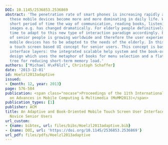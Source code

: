 ```yaml
---
DOI: 10.1145/2536853.2536869
abstract: 'The penetration rate of smart phones is increasing rapidly and therefore
  these mobile devices become more and more dominating in daily life. Within an extremely
  short period of time the way of communication, reading books, listening music, viewing
  images e.g. has changed dramatically. For elderly people definitively too little
  time to adapt to this new type of interaction paradigm accordingly. But the number
  of senior people is growing worldwide and therefore the user experience of these
  mobile devices has to be adapted to the needs of the elderly. In this paper we introduce
  a touch screen based UI concept for senior users. This concept is based on two different
  interface layers: the integrated scalable help system and the book-oriented application
  design which uses the metaphor of books for menu selection and a flat navigation
  tree for reducing short-term memory load.'
authors: ["Michael H\xF6lzl", Christoph Schaffer]
date: '2013-12-01'
id: Hoelzl2013adaptive
issued:
- {month: 12, year: 2013}
page: 576-584
publication: <span class="nocase">Proceedings of the 11th International Conference
  on Advances in Mobile Computing & Multimedia (MoMM2013)</span>
publication_types: [1]
publisher: ACM
title: An Adaptive and Book-Oriented Mobile Touch Screen User Interface Concept for
  Novice Senior Users
url_custom:
- {name: bibtex, url: files/bibs/Hoelzl2013adaptive.bib}
- {name: DOI, url: 'https://doi.org/10.1145/2536853.2536869'}
url_pdf: files/pdfs/Hoelzl2013adaptive
---
```

